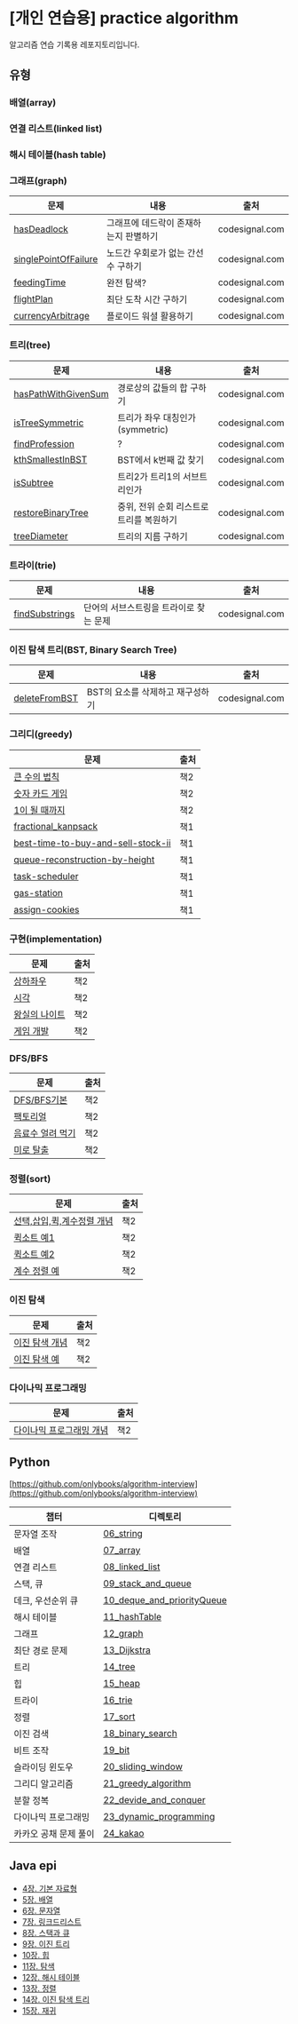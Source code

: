 # [개인 연습용] practice algorithm

알고리즘 연습 기록용 레포지토리입니다.

## 유형

### 배열(array)

### 연결 리스트(linked list)

### 해시 테이블(hash table)

### 그래프(graph)

| 문제 | 내용 | 출처 |
| --- | --- | --- |
| [hasDeadlock](codesignal.com/interview-practice/DataStructures/Graphs/01.hasDeadlock.py) | 그래프에 데드락이 존재하는지 판별하기 | codesignal.com |
| [singlePointOfFailure](codesignal.com/interview-practice/DataStructures/Graphs/02.singlePointOfFailure.py) | 노드간 우회로가 없는 간선 수 구하기 | codesignal.com |
| [feedingTime](codesignal.com/interview-practice/DataStructures/Graphs/03.feedingTime.py) | 완전 탐색? | codesignal.com |
| [flightPlan](codesignal.com/interview-practice/DataStructures/Graphs/04.flightPlan.py) | 최단 도착 시간 구하기 | codesignal.com |
| [currencyArbitrage](codesignal.com/interview-practice/DataStructures/Graphs/05.currencyArbitrage.py) | 플로이드 워셜 활용하기 | codesignal.com |

### 트리(tree)

| 문제 | 내용 | 출처 |
| --- | --- | --- |
| [hasPathWithGivenSum](codesignal.com/interview-practice/DataStructures/Trees-Basic/01.hasPathWithGivenSum.py) | 경로상의 값들의 합 구하기 | codesignal.com |
| [isTreeSymmetric](codesignal.com/interview-practice/DataStructures/Trees-Basic/02.isTreeSymmetric.py) | 트리가 좌우 대칭인가(symmetric) | codesignal.com |
| [findProfession](codesignal.com/interview-practice/DataStructures/Trees-Basic/03.findProfession.py) | ? | codesignal.com |
| [kthSmallestInBST](codesignal.com/interview-practice/DataStructures/Trees-Basic/04.kthSmallestInBST.py) | BST에서 k번째 값 찾기 | codesignal.com |
| [isSubtree](codesignal.com/interview-practice/DataStructures/Trees-Basic/05.isSubtree.py) | 트리2가 트리1의 서브트리인가 | codesignal.com |
| [restoreBinaryTree](codesignal.com/interview-practice/DataStructures/Trees-Basic/06.restoreBinaryTree.py) | 중위, 전위 순회 리스트로 트리를 복원하기 | codesignal.com |
| [treeDiameter](codesignal.com/interview-practice/DataStructures/Trees-Advanced/01.treeDiameter.py) | 트리의 지름 구하기 | codesignal.com |

### 트라이(trie)

| 문제 | 내용 | 출처 |
| --- | --- | --- |
| [findSubstrings](codesignal.com/interview-practice/DataStructures/Trees-Basic/07.findSubstrings.py) | 단어의 서브스트링을 트라이로 찾는 문제 | codesignal.com |

### 이진 탐색 트리(BST, Binary Search Tree)

| 문제 | 내용 | 출처 |
| --- | --- | --- |
| [deleteFromBST](codesignal.com/interview-practice/DataStructures/Trees-Basic/08.deleteFromBST.py) | BST의 요소를 삭제하고 재구성하기 | codesignal.com |

### 그리디(greedy)

| 문제 | 출처 |
| --- | --- |
|[큰 수의 법칙](this_is_coding_test/ch03_greedy/02_%ED%81%B0_%EC%88%98%EC%9D%98_%EB%B2%95%EC%B9%99.py) | 책2 |
|[숫자 카드 게임](this_is_coding_test/ch03_greedy/03_%EC%88%AB%EC%9E%90_%EC%B9%B4%EB%93%9C_%EA%B2%8C%EC%9E%84.py) | 책2 |
|[1이 될 때까지](this_is_coding_test/ch03_greedy/04_1%EC%9D%B4_%EB%90%A0_%EB%95%8C%EA%B9%8C%EC%A7%80.py) | 책2 |
|[fractional_kanpsack](python_algorithm_interview/21_greedy_algorithm/fractional_kanpsack.py) | 책1 |
|[best-time-to-buy-and-sell-stock-ii](python_algorithm_interview/21_greedy_algorithm/q78_best-time-to-buy-and-sell-stock-ii.py) | 책1 |
|[queue-reconstruction-by-height](python_algorithm_interview/21_greedy_algorithm/q79_queue-reconstruction-by-height.py) | 책1 |
|[task-scheduler](python_algorithm_interview/21_greedy_algorithm/q80_task-scheduler.py) | 책1 |
|[gas-station](python_algorithm_interview/21_greedy_algorithm/q81_gas-station.py) | 책1 |
|[assign-cookies](python_algorithm_interview/21_greedy_algorithm/q82_assign-cookies.py) | 책1 |

### 구현(implementation)

| 문제 | 출처 |
| --- | --- |
|[상하좌우](this_is_coding_test/implementation/%EC%98%88%EC%A0%9C4-1.%EC%83%81%ED%95%98%EC%A2%8C%EC%9A%B0.py)| 책2 |
|[시각](this_is_coding_test/implementation/%EC%98%88%EC%A0%9C4-2.%EC%8B%9C%EA%B0%81.py)| 책2 |
|[왕실의 나이트](this_is_coding_test/implementation/%EC%8B%A4%EC%A0%84%EB%AC%B8%EC%A0%9C.%EC%99%95%EC%8B%A4%EC%9D%98_%EB%82%98%EC%9D%B4%ED%8A%B8.py)| 책2 |
|[게임 개발](this_is_coding_test/implementation/%EC%8B%A4%EC%A0%84%EB%AC%B8%EC%A0%9C.%EA%B2%8C%EC%9E%84_%EA%B0%9C%EB%B0%9C.py)| 책2 |

### DFS/BFS

| 문제 | 출처 |
| --- | --- |
|[DFS/BFS기본](this_is_coding_test/DFS_BFS/DFS_BFS.md)| 책2 |
|[팩토리얼](this_is_coding_test/DFS_BFS/%ED%8C%A9%ED%86%A0%EB%A6%AC%EC%96%BC.py)| 책2 |
|[음료수 얼려 먹기](this_is_coding_test/DFS_BFS/%EC%8B%A4%EC%A0%84%EB%AC%B8%EC%A0%9C.%EC%9D%8C%EB%A3%8C%EC%88%98_%EC%96%BC%EB%A0%A4_%EB%A8%B9%EA%B8%B0.py)| 책2 |
|[미로 탈출](this_is_coding_test/DFS_BFS/%EC%8B%A4%EC%A0%84%EB%AC%B8%EC%A0%9C.%EB%AF%B8%EB%A1%9C_%ED%83%88%EC%B6%9C.py)| 책2 |

### 정렬(sort)

| 문제 | 출처 |
| --- | --- |
|[선택,삽입,퀵,계수정렬 개념](this_is_coding_test/sort/%EC%A0%95%EB%A0%AC.md)| 책2 |
|[퀵소트 예1](this_is_coding_test/sort/quicksort_1.py)| 책2 |
|[퀵소트 예2](this_is_coding_test/sort/quicksort_2.py)| 책2 |
|[계수 정렬 예](this_is_coding_test/sort/countsort.py)| 책2 |

### 이진 탐색

| 문제 | 출처 |
| --- | --- |
|[이진 탐색 개념](this_is_coding_test/binary_search/%EC%9D%B4%EC%A7%84%ED%83%90%EC%83%89.md)| 책2 |
|[이진 탐색 예](this_is_coding_test/binary_search/binary_search.py)| 책2 |

### 다이나믹 프로그래밍

| 문제 | 출처 |
| --- | --- |
|[다이나믹 프로그래밍 개념](this_is_coding_test/dynamic_programming/%EB%8B%A4%EC%9D%B4%EB%82%98%EB%AF%B9%ED%94%84%EB%A1%9C%EA%B7%B8%EB%9E%98%EB%B0%8D.md)| 책2 |

## Python

[https://github.com/onlybooks/algorithm-interview](https://github.com/onlybooks/algorithm-interview)

|챕터|디렉토리|
|---|---|
|문자열 조작|[06_string](./python_algorithm_interview/06_string)|
|배열|[07_array](./python_algorithm_interview/07_array)|
|연결 리스트|[08_linked_list](./python_algorithm_interview/08_linked_list)|
|스택, 큐|[09_stack_and_queue](./python_algorithm_interview/09_stack_and_queue)|
|데크, 우선순위 큐|[10_deque_and_priorityQueue](./python_algorithm_interview/10_deque_and_priorityQueue)|
|해시 테이블|[11_hashTable](./python_algorithm_interview/11_hashTable)|
|그래프|[12_graph](./python_algorithm_interview/12_graph)|
|최단 경로 문제|[13_Dijkstra](./python_algorithm_interview/13_Dijkstra)|
|트리|[14_tree](./python_algorithm_interview/14_tree)|
|힙|[15_heap](./python_algorithm_interview/15_heap)|
|트라이|[16_trie](./python_algorithm_interview/16_trie)|
|정렬|[17_sort](./python_algorithm_interview/17_sort)|
|이진 검색|[18_binary_search](./python_algorithm_interview/18_binary_search)|
|비트 조작|[19_bit](./python_algorithm_interview/19_bit)|
|슬라이딩 윈도우|[20_sliding_window](./python_algorithm_interview/20_sliding_window)|
|그리디 알고리즘|[21_greedy_algorithm](./python_algorithm_interview/21_greedy_algorithm)|
|분할 정복|[22_devide_and_conquer](./python_algorithm_interview/22_devide_and_conquer)|
|다이나믹 프로그래밍|[23_dynamic_programming](./python_algorithm_interview/23_dynamic_programming)|
|카카오 공채 문제 풀이|[24_kakao](./python_algorithm_interview/24_kakao)|

## Java epi

- [4장. 기본 자료형](java_epi/ch04/ch04.%EA%B8%B0%EB%B3%B8%EC%9E%90%EB%A3%8C%ED%98%95.md)
- [5장. 배열](java_epi/ch05/ch05.%EB%B0%B0%EC%97%B4.md)
- [6장. 문자열](java_epi/ch06/ch06.%EB%AC%B8%EC%9E%90%EC%97%B4.md)
- [7장. 링크드리스트](java_epi/ch07/ch07.%EB%A7%81%ED%81%AC%EB%93%9C%EB%A6%AC%EC%8A%A4%ED%8A%B8.md)
- [8장. 스택과 큐](java_epi/ch08/ch08.%EC%8A%A4%ED%83%9D%EA%B3%BC%ED%81%90.md)
- [9장. 이진 트리](java_epi/ch09/ch09.%EC%9D%B4%EC%A7%84%ED%8A%B8%EB%A6%AC.md)
- [10장. 힙](java_epi/ch10/ch10.%ED%9E%99.md)
- [11장. 탐색](java_epi/ch11/11.%ED%83%90%EC%83%89.md)
- [12장. 해시 테이블](java_epi/ch12/12.%ED%95%B4%EC%8B%9C%20%ED%85%8C%EC%9D%B4%EB%B8%94.md)
- [13장. 정렬](java_epi/ch13/13.정렬.md)
- [14장. 이진 탐색 트리](java_epi/ch14/14.%EC%9D%B4%EC%A7%84%20%ED%83%90%EC%83%89%20%ED%8A%B8%EB%A6%AC.md)
- [15장. 재귀](java_epi/ch15/15.재귀.md)